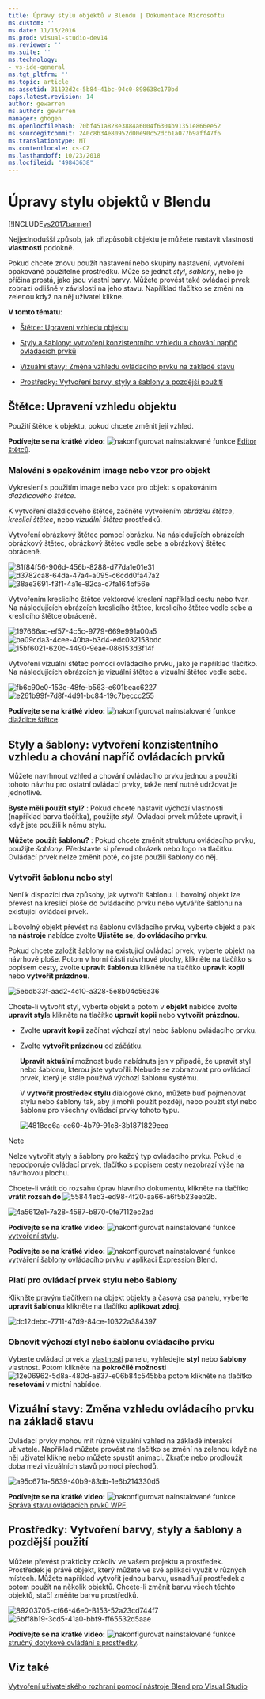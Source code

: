 ```yaml
---
title: Úpravy stylu objektů v Blendu | Dokumentace Microsoftu
ms.custom: ''
ms.date: 11/15/2016
ms.prod: visual-studio-dev14
ms.reviewer: ''
ms.suite: ''
ms.technology:
- vs-ide-general
ms.tgt_pltfrm: ''
ms.topic: article
ms.assetid: 31192d2c-5b84-41bc-94c0-898638c170bd
caps.latest.revision: 14
author: gewarren
ms.author: gewarren
manager: ghogen
ms.openlocfilehash: 70bf451a828e3884a6004f6304b91351e866ee52
ms.sourcegitcommit: 240c8b34e80952d00e90c52dcb1a077b9aff47f6
ms.translationtype: MT
ms.contentlocale: cs-CZ
ms.lasthandoff: 10/23/2018
ms.locfileid: "49843638"
---
```

# <a name="modify-the-style-of-objects-in-blend"></a>Úpravy stylu objektů v Blendu
[!INCLUDE[vs2017banner](../includes/vs2017banner.md)]

Nejjednodušší způsob, jak přizpůsobit objektu je můžete nastavit vlastnosti **vlastnosti** podokně.  
  
 Pokud chcete znovu použít nastavení nebo skupiny nastavení, vytvoření opakovaně použitelné prostředku. Může se jednat *styl*, *šablony*, nebo je příčina prostá, jako jsou vlastní barvy. Můžete provést také ovládací prvek zobrazí odlišně v závislosti na jeho stavu. Například tlačítko se změní na zelenou když na něj uživatel klikne.  
  
 **V tomto tématu**:  
  
-   [Štětce: Upravení vzhledu objektu](#Brushes)  
  
-   [Styly a šablony: vytvoření konzistentního vzhledu a chování napříč ovládacích prvků](#Styles)  
  
-   [Vizuální stavy: Změna vzhledu ovládacího prvku na základě stavu](#Visual)  
  
-   [Prostředky: Vytvoření barvy, styly a šablony a pozdější použití](#Resources)  
  
##  <a name="Brushes"></a> Štětce: Upravení vzhledu objektu  
 Použití štětce k objektu, pokud chcete změnit její vzhled.  
  
 **Podívejte se na krátké video:** ![nakonfigurovat nainstalované funkce](../designers/media/bldadminconsoleinitialconfigicon.PNG "BldAdminConsoleInitialConfigIcon") [Editor štětců](http://www.popscreen.com/v/6A4mO/Microsoft-Expression-Blend-The-Brushes-Editor).  
  
### <a name="paint-a-repeating-image-or-pattern-on-an-object"></a>Malování s opakováním image nebo vzor pro objekt  
 Vykreslení s použitím image nebo vzor pro objekt s opakováním *dlaždicového štětce*.  
  
 K vytvoření dlaždicového štětce, začněte vytvořením *obrázku štětce*, *kreslicí štětec*, nebo *vizuální štětec* prostředků.  
  
 Vytvoření obrázkový štětec pomocí obrázku. Na následujících obrázcích obrázkový štětec, obrázkový štětec vedle sebe a obrázkový štětec obráceně.  
  
 ![](../designers/media/81f84f56-906d-456b-8288-d77da1e01e31.png "81f84f56-906d-456b-8288-d77da1e01e31") ![](../designers/media/d3782ca8-64da-47a4-a095-c6cdd0fa47a2.png "d3782ca8-64da-47a4-a095-c6cdd0fa47a2") ![](../designers/media/38ae3691-f3f1-4a1e-82ca-c7fa164bf56e.png " 38ae3691-f3f1-4a1e-82ca-c7fa164bf56e")  
  
 Vytvořením kreslicího štětce vektorové kreslení například cestu nebo tvar. Na následujících obrázcích kreslicího štětce, kreslicího štětce vedle sebe a kreslicího štětce obráceně.  
  
 ![](../designers/media/197666ac-ef57-4c5c-9779-669e991a00a5.png "197666ac-ef57-4c5c-9779-669e991a00a5") ![](../designers/media/ba09cda3-4cee-40ba-b3d4-edc032158bdc.png "ba09cda3-4cee-40ba-b3d4-edc032158bdc") ![](../designers/media/15bf6021-620c-4490-9eae-086153d3f14f.png " 15bf6021-620c-4490-9eae-086153d3f14f")  
  
 Vytvoření vizuální štětec pomocí ovládacího prvku, jako je například tlačítko. Na následujících obrázcích je vizuální štětec a vizuální štětec vedle sebe.  
  
 ![](../designers/media/fb6c90e0-153c-48fe-b563-e601beac6227.png "fb6c90e0-153c-48fe-b563-e601beac6227") ![](../designers/media/e261b99f-7d8f-4d91-bc84-19c7beccc255.png "e261b99f-7d8f-4d91-bc84-19c7beccc255")  
  
 **Podívejte se na krátké video:** ![nakonfigurovat nainstalované funkce](../designers/media/bldadminconsoleinitialconfigicon.PNG "BldAdminConsoleInitialConfigIcon") [dlaždice štětce](http://www.popscreen.com/v/6A4iM/Microsoft-Expression-Blend-Tile-Brushes).  
  
##  <a name="Styles"></a> Styly a šablony: vytvoření konzistentního vzhledu a chování napříč ovládacích prvků  
 Můžete navrhnout vzhled a chování ovládacího prvku jednou a použití tohoto návrhu pro ostatní ovládací prvky, takže není nutné udržovat je jednotlivě.  
  
 **Byste měli použít styl?** : Pokud chcete nastavit výchozí vlastnosti (například barva tlačítka), použijte *styl*. Ovládací prvek můžete upravit, i když jste použili k němu stylu.  
  
 **Můžete použít šablonu?** : Pokud chcete změnit strukturu ovládacího prvku, použijte *šablony*. Představte si převod obrázek nebo logo na tlačítku. Ovládací prvek nelze změnit poté, co jste použili šablony do něj.  
  
### <a name="create-a-template-or-style"></a>Vytvořit šablonu nebo styl  
 Není k dispozici dva způsoby, jak vytvořit šablonu. Libovolný objekt lze převést na kreslicí ploše do ovládacího prvku nebo vytváříte šablonu na existující ovládací prvek.  
  
 Libovolný objekt převést na šablonu ovládacího prvku, vyberte objekt a pak na **nástroje** nabídce zvolte **Ujistěte se, do ovládacího prvku**.  
  
 Pokud chcete založit šablony na existující ovládací prvek, vyberte objekt na návrhové ploše. Potom v horní části návrhové plochy, klikněte na tlačítko s popisem cesty, zvolte **upravit šablonu**a klikněte na tlačítko **upravit kopii** nebo **vytvořit prázdnou**.  
  
 ![](../designers/media/5ebdb33f-aad2-4c10-a328-5e8b04c56a36.png "5ebdb33f-aad2-4c10-a328-5e8b04c56a36")  
  
 Chcete-li vytvořit styl, vyberte objekt a potom v **objekt** nabídce zvolte **upravit styl**a klikněte na tlačítko **upravit kopii** nebo **vytvořit prázdnou**.  
  
- Zvolte **upravit kopii** začínat výchozí styl nebo šablonu ovládacího prvku.  
  
- Zvolte **vytvořit prázdnou** od záčátku.  
  
  **Upravit aktuální** možnost bude nabídnuta jen v případě, že upravit styl nebo šablonu, kterou jste vytvořili. Nebude se zobrazovat pro ovládací prvek, který je stále používá výchozí šablonu systému.  
  
  V **vytvořit prostředek stylu** dialogové okno, můžete buď pojmenovat stylu nebo šablony tak, aby ji mohli použít později, nebo použít styl nebo šablonu pro všechny ovládací prvky tohoto typu.  
  
  ![](../designers/media/4818ee6a-ce60-4b79-91c8-3b1871829eea.png "4818ee6a-ce60-4b79-91c8-3b1871829eea")  
  
> [!NOTE]
>  Nelze vytvořit styly a šablony pro každý typ ovládacího prvku. Pokud je nepodporuje ovládací prvek, tlačítko s popisem cesty nezobrazí výše na návrhovou plochu.  
>   
>  Chcete-li vrátit do rozsahu úprav hlavního dokumentu, klikněte na tlačítko **vrátit rozsah do** ![](../designers/media/55844eb3-ed98-4f20-aa66-a6f5b23eeb2b.png "55844eb3-ed98-4f20-aa66-a6f5b23eeb2b").  
>   
>  ![](../designers/media/4a5612e1-7a28-4587-b870-0fe7112ec2ad.png "4a5612e1-7a28-4587-b870-0fe7112ec2ad")  
  
 **Podívejte se na krátké video:** ![nakonfigurovat nainstalované funkce](../designers/media/bldadminconsoleinitialconfigicon.PNG "BldAdminConsoleInitialConfigIcon") [vytvoření stylu](http://www.microsoft.com/showcase/details.aspx?uuid=9b8e86e2-8e90-4d61-81af-fa5b5afb3e95).  
  
 **Podívejte se na krátké video:** ![nakonfigurovat nainstalované funkce](../designers/media/bldadminconsoleinitialconfigicon.PNG "BldAdminConsoleInitialConfigIcon") [vytváření šablony ovládacího prvku v aplikaci Expression Blend](http://msdn.microsoft.com/expression/cc263912.aspx).  
  
### <a name="apply-a-style-or-template-to-a-control"></a>Platí pro ovládací prvek stylu nebo šablony  
 Klikněte pravým tlačítkem na objekt [objekty a časová osa](http://msdn.microsoft.com/en-us/135a5a5e-ec6d-4f38-8827-60e284cd5f57) panelu, vyberte **upravit šablonu**a klikněte na tlačítko **aplikovat zdroj**.  
  
 ![](../designers/media/dc12debc-7711-47d9-84ce-10322a384397.png "dc12debc-7711-47d9-84ce-10322a384397")  
  
### <a name="restore-the-default-style-or-template-of-a-control"></a>Obnovit výchozí styl nebo šablonu ovládacího prvku  
 Vyberte ovládací prvek a [vlastnosti](http://msdn.microsoft.com/en-us/135a5a5e-ec6d-4f38-8827-60e284cd5f57) panelu, vyhledejte **styl** nebo **šablony** vlastnost. Potom klikněte na **pokročilé možnosti** ![](../designers/media/12e06962-5d8a-480d-a837-e06b84c545bb.png "12e06962-5d8a-480d-a837-e06b84c545bb")a potom klikněte na tlačítko **resetování** v místní nabídce.  
  
##  <a name="Visual"></a> Vizuální stavy: Změna vzhledu ovládacího prvku na základě stavu  
 Ovládací prvky mohou mít různé vizuální vzhled na základě interakcí uživatele. Například můžete provést na tlačítko se změní na zelenou když na něj uživatel klikne nebo můžete spustit animaci. Zkraťte nebo prodloužit doba mezi vizuálních stavů pomocí přechodů.  
  
 ![](../designers/media/a95c671a-5639-40b9-83db-1e6b214330d5.png "a95c671a-5639-40b9-83db-1e6b214330d5")  
  
 **Podívejte se na krátké video:** ![nakonfigurovat nainstalované funkce](../designers/media/bldadminconsoleinitialconfigicon.PNG "BldAdminConsoleInitialConfigIcon") [Správa stavu ovládacích prvků WPF](https://www.youtube.com/watch?v=m0PlkF5i6uw).  
  
##  <a name="Resources"></a> Prostředky: Vytvoření barvy, styly a šablony a pozdější použití  
 Můžete převést prakticky cokoliv ve vašem projektu a prostředek. Prostředek je právě objekt, který můžete ve své aplikaci využít v různých místech. Můžete například vytvořit jednou barvu, usnadňují prostředek a potom použít na několik objektů. Chcete-li změnit barvu všech těchto objektů, stačí změňte barvu prostředků.  
  
 ![](../designers/media/89203705-cf66-46e0-b153-52a23cd744f7.png "89203705-cf66-46e0-B153-52a23cd744f7") ![](../designers/media/6bff8b19-3cd5-41a0-bbf9-ff65532d5aae.png "6bff8b19-3cd5-41a0-bbf9-ff65532d5aae")  
  
 **Podívejte se na krátké video:** ![nakonfigurovat nainstalované funkce](../designers/media/bldadminconsoleinitialconfigicon.PNG "BldAdminConsoleInitialConfigIcon") [stručný dotykové ovládání s prostředky](http://www.popscreen.com/v/6A4k7/Microsoft-Expression-Blend-Brief-Touch-on-Resources).  
  
## <a name="see-also"></a>Viz také  
 [Vytvoření uživatelského rozhraní pomocí nástroje Blend pro Visual Studio](../designers/creating-a-ui-by-using-blend-for-visual-studio.md)



